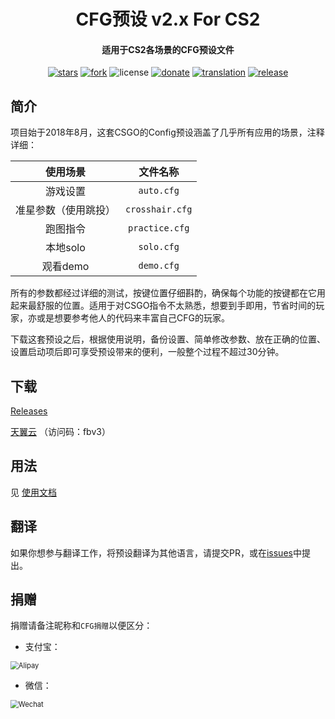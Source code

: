 <h1 align="center">CFG预设 v2.x For CS2</h1>
<h4 align="center">适用于CS2各场景的CFG预设文件</h3>

<div align="center">

[![stars](https://img.shields.io/github/stars/Purple-CSGO/CSGO-Config-Presets.svg?style=flat&color=green)](https://github.com/Purple-CSGO/CSGO-Config-Presets)
[![fork](https://img.shields.io/github/forks/Purple-CSGO/CSGO-Config-Presets.svg?style=flat&color=critical)](https://github.com/Purple-CSGO/CSGO-Config-Presets)
![license](https://img.shields.io/badge/license-GPL%203-orange.svg?style=flat)
[![donate](https://img.shields.io/badge/$-donate-ff69b4.svg?style=flat)](https://github.com/Purple-CSGO/CSGO-Config-Presets#捐赠)
[![translation](https://img.shields.io/badge/$-translation-ff69b4.svg?style=flat&color=blueviolet)](https://github.com/Purple-CSGO/CSGO-Config-Presets#翻译)
[![release](https://img.shields.io/github/release/Purple-CSGO/CSGO-Config-Presets.svg?style=flat&color=blue)](https://github.com/Purple-CSGO/CSGO-Config-Presets/releases)

</div>

## 简介

项目始于2018年8月，这套CSGO的Config预设涵盖了几乎所有应用的场景，注释详细：

| 使用场景          | 文件名称              |
|:-------------:|:-----------------:|
| 游戏设置          | `auto.cfg`        |
| 准星参数（使用跳投）    | `crosshair.cfg`   |
| 跑图指令          | `practice.cfg`    |
| 本地solo        | `solo.cfg`        |
| 观看demo        | `demo.cfg`        |

所有的参数都经过详细的测试，按键位置仔细斟酌，确保每个功能的按键都在它用起来最舒服的位置。适用于对CSGO指令不太熟悉，想要到手即用，节省时间的玩家，亦或是想要参考他人的代码来丰富自己CFG的玩家。

下载这套预设之后，根据使用说明，备份设置、简单修改参数、放在正确的位置、设置启动项后即可享受预设带来的便利，一般整个过程不超过30分钟。

## 下载

[Releases](https://github.com/Purple-CSGO/CSGO-Config-Presets/releases)

[天翼云](https://cloud.189.cn/t/ZfM3Y3FZR7v2) （访问码：fbv3）

## 用法

见 [使用文档](https://config.upup.cool/)

## 翻译

如果你想参与翻译工作，将预设翻译为其他语言，请提交PR，或在[issues](https://github.com/Purple-CSGO/CSGO-Config-Presets/issues)中提出。

## 捐赠

捐赠请备注昵称和`CFG捐赠`以便区分：

- 支付宝：

<img src="./img/支付宝.png" alt="Alipay" style="zoom: 80%;" />

- 微信：

<img src="./img/微信.png" alt="Wechat" style="zoom:80%;" />
